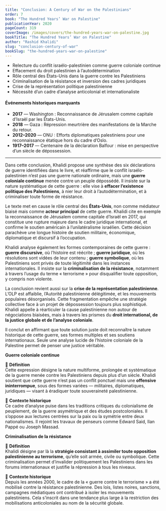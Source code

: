 ```yaml
---
title: "Conclusion: A Century of War on the Palestinians"
order: 7
book: "The Hundred Years’ War on Palestine"
publicationYear: 2020
pageCount: 319
coverImage: /images/covers/the-hundred-years-war-on-palestine.jpg
bookTitle: "The Hundred Years’ War on Palestine"
author: "Rashid Khalidi"
slug: "conclusion-century-of-war"
bookSlug: "the-hundred-years-war-on-palestine"
---
```


<!--themes:start-->
- Relecture du conflit israélo-palestinien comme guerre coloniale continue
- Effacement du droit palestinien à l’autodétermination
- Rôle central des États-Unis dans la guerre contre les Palestiniens
- Criminalisation de la résistance et inversion des cadres juridiques
- Crise de la représentation politique palestinienne
- Nécessité d’un cadre d’analyse anticolonial et internationaliste
<!--themes:end-->

<!--summary:start-->

#### Événements historiques marquants

- **2017** — Washington : Reconnaissance de Jérusalem comme capitale d’Israël par les États-Unis.
- **2018** — Gaza : Répression meurtrière des manifestations de la Marche du retour.
- **2012–2020** — ONU : Efforts diplomatiques palestiniens pour une reconnaissance étatique hors du cadre d’Oslo.
- **1917–2017** — Centenaire de la déclaration Balfour : mise en perspective d’un siècle de dépossession.

---

Dans cette conclusion, Khalidi propose une synthèse des six déclarations de guerre identifiées dans le livre, et réaffirme que le conflit israélo-palestinien n’est pas une guerre nationale ordinaire, mais une **guerre coloniale continue** menée contre un peuple dépossédé. Il insiste sur la nature systématique de cette guerre : elle vise à **effacer l’existence politique des Palestiniens**, à nier leur droit à l’autodétermination, et à criminaliser toute forme de résistance.

Le texte met en cause le rôle central des **États-Unis**, non comme médiateur biaisé mais comme **acteur principal** de cette guerre. Khalidi cite en exemple la reconnaissance de Jérusalem comme capitale d’Israël en 2017, qui constitue une rupture majeure dans le cadre juridique international, et confirme le soutien américain à l’unilatéralisme israélien. Cette décision parachève une longue histoire de soutien militaire, économique, diplomatique et discursif à l’occupation.

Khalidi analyse également les formes contemporaines de cette guerre : **guerre discursive**, où l’histoire est réécrite ; **guerre juridique**, où les résolutions sont vidées de leur contenu ; **guerre symbolique**, où les Palestiniens sont privés de toute légitimité dans les instances internationales. Il insiste sur la **criminalisation de la résistance**, notamment à travers l’usage du terme « terrorisme » pour disqualifier toute opposition, y compris non violente.

La conclusion revient aussi sur la **crise de la représentation palestinienne**. L’OLP est affaiblie, l’Autorité palestinienne délégitimée, et les mouvements populaires désorganisés. Cette fragmentation empêche une stratégie collective face à un projet de dépossession toujours plus sophistiqué. Khalidi appelle à réarticuler la cause palestinienne non autour de négociations biaisées, mais à travers les prismes du **droit international, de la justice globale et de l’analyse coloniale**.

Il conclut en affirmant que toute solution juste doit reconnaître la nature historique de cette guerre, ses formes multiples et ses soutiens internationaux. Seule une analyse lucide de l’histoire coloniale de la Palestine permet de penser une justice véritable.

<!--summary:end-->

<!--concepts:start-->

**Guerre coloniale continue**

🔹 **Définition**  
Cette expression désigne la nature multiforme, prolongée et systématique de la guerre menée contre les Palestiniens depuis plus d’un siècle. Khalidi soutient que cette guerre n’est pas un conflit ponctuel mais une **offensive ininterrompue**, sous des formes variées — militaires, diplomatiques, juridiques — visant à éradiquer toute souveraineté palestinienne.

🔹 **Contexte historique**  
Ce cadre d’analyse puise dans les traditions critiques du colonialisme de peuplement, de la guerre asymétrique et des études postcoloniales. Il s’oppose aux lectures centrées sur la paix ou la symétrie entre deux nationalismes. Il rejoint les travaux de penseurs comme Edward Said, Ilan Pappé ou Joseph Massad.

**Criminalisation de la résistance**

🔹 **Définition**  
Khalidi désigne par là la **stratégie consistant à assimiler toute opposition palestinienne au terrorisme**, qu’elle soit armée, civile ou symbolique. Cette criminalisation permet d’invalider politiquement les Palestiniens dans les forums internationaux et justifie la répression à tous les niveaux.

🔹 **Contexte historique**  
Depuis les années 2000, le cadre de la « guerre contre le terrorisme » a été mobilisé contre la résistance palestinienne. Des lois, listes noires, sanctions, campagnes médiatiques ont contribué à isoler les mouvements palestiniens. Cela s’inscrit dans une tendance plus large à la restriction des mobilisations anticoloniales au nom de la sécurité globale.

<!--concepts:end-->
